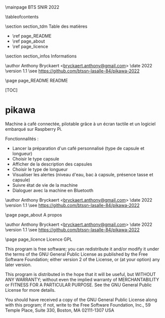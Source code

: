 \mainpage BTS SNIR 2022

\tableofcontents

\section section_tdm Table des matières
- \ref page_README
- \ref page_about
- \ref page_licence

\section section_infos Informations

\author Anthony Bryckaert <<bryckaert.anthony@gmail.com>>
\date 2022
\version 1.1
\see https://github.com/btssn-lasalle-84/pikawa-2022


\page page_README README

[TOC]

# pikawa

Machine à café connectée, pilotable grâce à un écran tactile et un logiciel embarqué sur Raspberry Pi.

Fonctionnalités :

- Lancer la préparation d'un café personnalisé (type de capsule et longueur)
- Choisir le type capsule
- Afficher de la description des capsules
- Choisir le type de longueur
- Visualiser les alertes (niveau d'eau, bac à capsule, présence tasse et capsule)
- Suivre état de vie de la machine
- Dialoguer avec la machine en Bluetooth


\author Anthony Bryckaert <<bryckaert.anthony@gmail.com>>
\date 2022
\version 1.1
\see https://github.com/btssn-lasalle-84/pikawa-2022


\page page_about A propos

\author Anthony Bryckaert <<bryckaert.anthony@gmail.com>>
\date 2022
\version 1.1
\see https://github.com/btssn-lasalle-84/pikawa-2022


\page page_licence Licence GPL

This program is free software; you can redistribute it and/or modify
it under the terms of the GNU General Public License as published by
the Free Software Foundation; either version 2 of the License, or
(at your option) any later version.

This program is distributed in the hope that it will be useful,
but WITHOUT ANY WARRANTY; without even the implied warranty of
MERCHANTABILITY or FITNESS FOR A PARTICULAR PURPOSE. See the
GNU General Public License for more details.

You should have received a copy of the GNU General Public License
along with this program; if not, write to the Free Software
Foundation, Inc., 59 Temple Place, Suite 330, Boston, MA 02111-1307 USA
